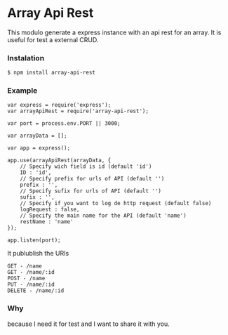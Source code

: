 # Array Api Rest

This modulo generate a express instance with an api rest for an array. It is useful for test a external CRUD.

### Instalation
```sh
$ npm install array-api-rest
```
### Example
```code
var express = require('express');
var arrayApiRest = require('array-api-rest');

var port = process.env.PORT || 3000;

var arrayData = [];

var app = express();

app.use(arrayApiRest(arrayData, {
    // Specify wich field is id (default 'id')
    ID : 'id',
    // Specify prefix for urls of API (default '')
    prefix : '',
    // Specify sufix for urls of API (default '')
    sufix : '',
    // Specify if you want to log de http request (default false)
    logRequest : false,
    // Specify the main name for the API (default 'name')
    restName : 'name'
});

app.listen(port);

```

It publublish the URIs

```
GET - /name
GET - /name/:id
POST - /name
PUT - /name/:id
DELETE - /name/:id
```

### Why

because I need it for test and I want to share it with you.
